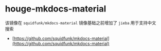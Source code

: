 # houge-mkdocs-material

该镜像在 `squidfunk/mkdocs-material` 镜像基础之前增加了 `jieba` 用于支持中文搜索

- [https://github.com/squidfunk/mkdocs-material](https://github.com/squidfunk/mkdocs-material)